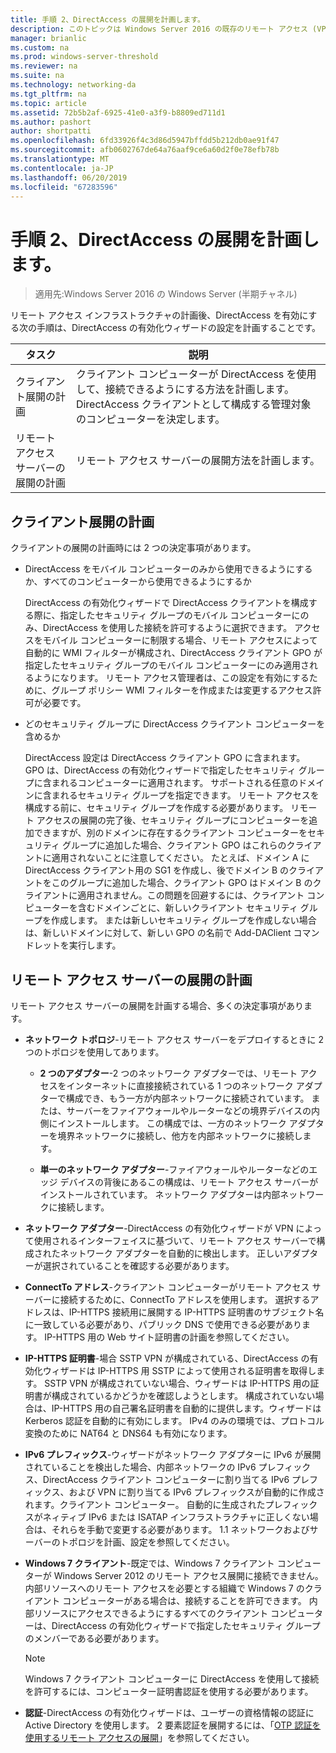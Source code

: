 ```yaml
---
title: 手順 2、DirectAccess の展開を計画します。
description: このトピックは Windows Server 2016 の既存のリモート アクセス (VPN) のデプロイ ガイド追加 DirectAccess の一部です。
manager: brianlic
ms.custom: na
ms.prod: windows-server-threshold
ms.reviewer: na
ms.suite: na
ms.technology: networking-da
ms.tgt_pltfrm: na
ms.topic: article
ms.assetid: 72b5b2af-6925-41e0-a3f9-b8809ed711d1
ms.author: pashort
author: shortpatti
ms.openlocfilehash: 6fd33926f4c3d86d5947bffdd5b212db0ae91f47
ms.sourcegitcommit: afb0602767de64a76aaf9ce6a60d2f0e78efb78b
ms.translationtype: MT
ms.contentlocale: ja-JP
ms.lasthandoff: 06/20/2019
ms.locfileid: "67283596"
---
```

# <a name="step-2-plan-the-directaccess-deployment"></a>手順 2、DirectAccess の展開を計画します。

>適用先:Windows Server 2016 の Windows Server (半期チャネル)

リモート アクセス インフラストラクチャの計画後、DirectAccess を有効にする次の手順は、DirectAccess の有効化ウィザードの設定を計画することです。  
  
|タスク|説明|  
|----|--------|  
|クライアント展開の計画|クライアント コンピューターが DirectAccess を使用して、接続できるようにする方法を計画します。 DirectAccess クライアントとして構成する管理対象のコンピューターを決定します。|  
|リモート アクセス サーバーの展開の計画|リモート アクセス サーバーの展開方法を計画します。|  
  
## <a name="bkmk_2_1_client"></a>クライアント展開の計画  
クライアントの展開の計画時には 2 つの決定事項があります。  
  
-   DirectAccess をモバイル コンピューターのみから使用できるようにするか、すべてのコンピューターから使用できるようにするか  
  
    DirectAccess の有効化ウィザードで DirectAccess クライアントを構成する際に、指定したセキュリティ グループのモバイル コンピューターにのみ、DirectAccess を使用した接続を許可するように選択できます。 アクセスをモバイル コンピューターに制限する場合、リモート アクセスによって自動的に WMI フィルターが構成され、DirectAccess クライアント GPO が指定したセキュリティ グループのモバイル コンピューターにのみ適用されるようになります。 リモート アクセス管理者は、この設定を有効にするために、グループ ポリシー WMI フィルターを作成または変更するアクセス許可が必要です。  
  
-   どのセキュリティ グループに DirectAccess クライアント コンピューターを含めるか  
  
    DirectAccess 設定は DirectAccess クライアント GPO に含まれます。 GPO は、DirectAccess の有効化ウィザードで指定したセキュリティ グループに含まれるコンピューターに適用されます。 サポートされる任意のドメインに含まれるセキュリティ グループを指定できます。 リモート アクセスを構成する前に、セキュリティ グループを作成する必要があります。 リモート アクセスの展開の完了後、セキュリティ グループにコンピューターを追加できますが、別のドメインに存在するクライアント コンピューターをセキュリティ グループに追加した場合、クライアント GPO はこれらのクライアントに適用されないことに注意してください。 たとえば、ドメイン A に DirectAccess クライアント用の SG1 を作成し、後でドメイン B のクライアントをこのグループに追加した場合、クライアント GPO はドメイン B のクライアントに適用されません。この問題を回避するには、クライアント コンピューターを含むドメインごとに、新しいクライアント セキュリティ グループを作成します。 または新しいセキュリティ グループを作成しない場合は、新しいドメインに対して、新しい GPO の名前で Add-DAClient コマンドレットを実行します。  
  
## <a name="bkmk_2_2_server"></a>リモート アクセス サーバーの展開の計画  
リモート アクセス サーバーの展開を計画する場合、多くの決定事項があります。  
  
-   **ネットワーク トポロジ**-リモート アクセス サーバーをデプロイするときに 2 つのトポロジを使用してあります。  
  
    -   **2 つのアダプター**-2 つのネットワーク アダプターでは、リモート アクセスをインターネットに直接接続されている 1 つのネットワーク アダプターで構成でき、もう一方が内部ネットワークに接続されています。 または、サーバーをファイアウォールやルーターなどの境界デバイスの内側にインストールします。 この構成では、一方のネットワーク アダプターを境界ネットワークに接続し、他方を内部ネットワークに接続します。  
  
    -   **単一のネットワーク アダプター**-ファイアウォールやルーターなどのエッジ デバイスの背後にあるこの構成は、リモート アクセス サーバーがインストールされています。 ネットワーク アダプターは内部ネットワークに接続します。  
  
-   **ネットワーク アダプター**-DirectAccess の有効化ウィザードが VPN によって使用されるインターフェイスに基づいて、リモート アクセス サーバーで構成されたネットワーク アダプターを自動的に検出します。 正しいアダプターが選択されていることを確認する必要があります。  
  
-   **ConnectTo アドレス**-クライアント コンピューターがリモート アクセス サーバーに接続するために、ConnectTo アドレスを使用します。 選択するアドレスは、IP-HTTPS 接続用に展開する IP-HTTPS 証明書のサブジェクト名に一致している必要があり、パブリック DNS で使用できる必要があります。 IP-HTTPS 用の Web サイト証明書の計画を参照してください。  
  
-   **IP-HTTPS 証明書**-場合 SSTP VPN が構成されている、DirectAccess の有効化ウィザードは IP-HTTPS 用 SSTP によって使用される証明書を取得します。 SSTP VPN が構成されていない場合、ウィザードは IP-HTTPS 用の証明書が構成されているかどうかを確認しようとします。 構成されていない場合は、IP-HTTPS 用の自己署名証明書を自動的に提供します。ウィザードは Kerberos 認証を自動的に有効にします。 IPv4 のみの環境では、プロトコル変換のために NAT64 と DNS64 も有効になります。  
  
-   **IPv6 プレフィックス**-ウィザードがネットワーク アダプターに IPv6 が展開されていることを検出した場合、内部ネットワークの IPv6 プレフィックス、DirectAccess クライアント コンピューターに割り当てる IPv6 プレフィックス、および VPN に割り当てる IPv6 プレフィックスが自動的に作成されます。クライアント コンピューター。 自動的に生成されたプレフィックスがネィティブ IPv6 または ISATAP インフラストラクチャに正しくない場合は、それらを手動で変更する必要があります。 1\.1 ネットワークおよびサーバーのトポロジを計画、設定を参照してください。  
  
-   **Windows 7 クライアント**-既定では、Windows 7 クライアント コンピューターが Windows Server 2012 のリモート アクセス展開に接続できません。 内部リソースへのリモート アクセスを必要とする組織で Windows 7 のクライアント コンピューターがある場合は、接続することを許可できます。 内部リソースにアクセスできるようにするすべてのクライアント コンピューターは、DirectAccess の有効化ウィザードで指定したセキュリティ グループのメンバーである必要があります。  
  
    > [!NOTE]
    > Windows 7 クライアント コンピューターに DirectAccess を使用して接続を許可するには、コンピューター証明書認証を使用する必要があります。
  
-   **認証**-DirectAccess の有効化ウィザードは、ユーザーの資格情報の認証に Active Directory を使用します。 2 要素認証を展開するには、「[OTP 認証を使用するリモート アクセスの展開](../../ras/otp/Deploy-RA-OTP.md)」を参照してください。  
  

  


